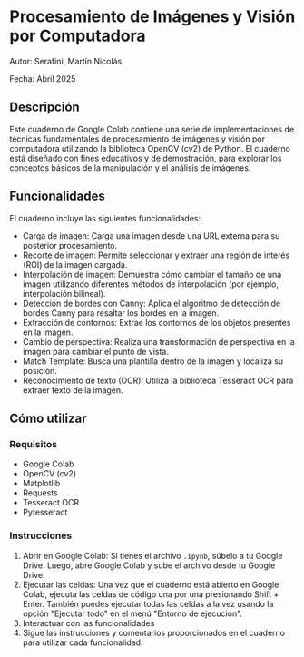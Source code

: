 # Procesamiento de Imágenes y Visión por Computadora
Autor: Serafini, Martín Nicolás

Fecha: Abril 2025

## Descripción
Este cuaderno de Google Colab contiene una serie de implementaciones de técnicas fundamentales de procesamiento de imágenes y visión por computadora utilizando la biblioteca OpenCV (cv2) de Python. El cuaderno está diseñado con fines educativos y de demostración, para explorar los conceptos básicos de la manipulación y el análisis de imágenes.

## Funcionalidades
El cuaderno incluye las siguientes funcionalidades:

* Carga de imagen: Carga una imagen desde una URL externa para su posterior procesamiento.
* Recorte de imagen: Permite seleccionar y extraer una región de interés (ROI) de la imagen cargada.
* Interpolación de imagen: Demuestra cómo cambiar el tamaño de una imagen utilizando diferentes métodos de interpolación (por ejemplo, interpolación bilineal).
* Detección de bordes con Canny: Aplica el algoritmo de detección de bordes Canny para resaltar los bordes en la imagen.
* Extracción de contornos: Extrae los contornos de los objetos presentes en la imagen.
* Cambio de perspectiva: Realiza una transformación de perspectiva en la imagen para cambiar el punto de vista.
* Match Template: Busca una plantilla dentro de la imagen y localiza su posición.
* Reconocimiento de texto (OCR): Utiliza la biblioteca Tesseract OCR para extraer texto de la imagen.

## Cómo utilizar
### Requisitos
* Google Colab
* OpenCV (cv2)
* Matplotlib
* Requests
* Tesseract OCR
* Pytesseract

### Instrucciones
1. Abrir en Google Colab: Si tienes el archivo `.ipynb`, súbelo a tu Google Drive. Luego, abre Google Colab y sube el archivo desde tu Google Drive.
2. Ejecutar las celdas: Una vez que el cuaderno está abierto en Google Colab, ejecuta las celdas de código una por una presionando Shift + Enter. También puedes ejecutar todas las celdas a la vez usando la opción "Ejecutar todo" en el menú "Entorno de ejecución".
3. Interactuar con las funcionalidades
4. Sigue las instrucciones y comentarios proporcionados en el cuaderno para utilizar cada funcionalidad.
